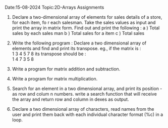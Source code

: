 Date:15-08-2024  Topic:2D-Arrays Assignments

1. Declare a two-dimensional array of elements for sales details of a store, for each item, fo   r each salesman. Take the sales values as input and print the array in matrix form.
   Find out and print the following :
   a ) Total sales by each sales man
   b ) Total sales for a item
   c ) Total sales
2. Write the following program :
   Declare a two dimensional array of elements and find and print its transpose.
   eg., if the matrix is :    
   1 3
   4 5
   7 8
   its transpose should be :    
   1 4 7
   3 5 8

3. Write a program  for matrix addition and subtraction.
4. Write a program  for matrix multiplication.
5. Search for an element in a two dimensional array, and print its position - as row and colum   n numbers. write a search function that will receive the array and return row and column in   dexes as output.
6. Declare a two dimensional array of characters, read names from the user and print them back   with each individual character format (%c) in a loop.

